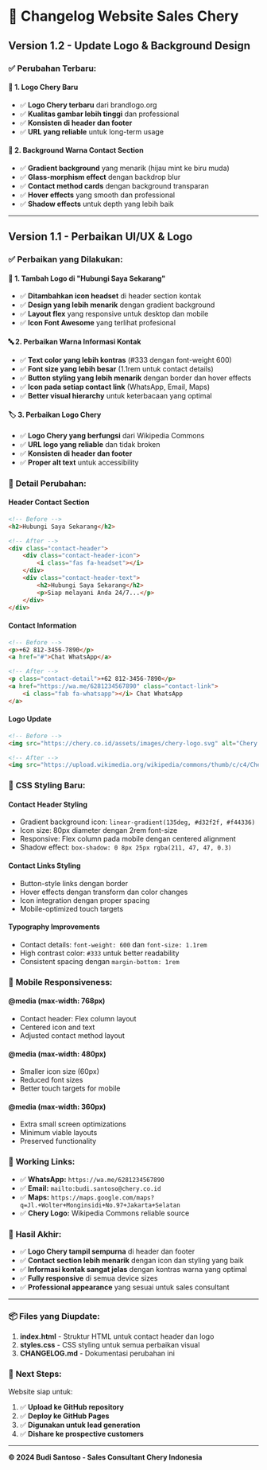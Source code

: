 # 📝 Changelog Website Sales Chery

## Version 1.2 - Update Logo & Background Design

### ✅ **Perubahan Terbaru:**

#### 🎨 **1. Logo Chery Baru**
- ✅ **Logo Chery terbaru** dari brandlogo.org
- ✅ **Kualitas gambar lebih tinggi** dan professional
- ✅ **Konsisten di header dan footer**
- ✅ **URL yang reliable** untuk long-term usage

#### 🌈 **2. Background Warna Contact Section**
- ✅ **Gradient background** yang menarik (hijau mint ke biru muda)
- ✅ **Glass-morphism effect** dengan backdrop blur
- ✅ **Contact method cards** dengan background transparan
- ✅ **Hover effects** yang smooth dan professional
- ✅ **Shadow effects** untuk depth yang lebih baik

---

## Version 1.1 - Perbaikan UI/UX & Logo

### ✅ **Perbaikan yang Dilakukan:**

#### 🎨 **1. Tambah Logo di "Hubungi Saya Sekarang"**
- ✅ **Ditambahkan icon headset** di header section kontak
- ✅ **Design yang lebih menarik** dengan gradient background
- ✅ **Layout flex** yang responsive untuk desktop dan mobile
- ✅ **Icon Font Awesome** yang terlihat profesional

#### 🔤 **2. Perbaikan Warna Informasi Kontak**
- ✅ **Text color yang lebih kontras** (#333 dengan font-weight 600)
- ✅ **Font size yang lebih besar** (1.1rem untuk contact details)
- ✅ **Button styling yang lebih menarik** dengan border dan hover effects
- ✅ **Icon pada setiap contact link** (WhatsApp, Email, Maps)
- ✅ **Better visual hierarchy** untuk keterbacaan yang optimal

#### 🏷️ **3. Perbaikan Logo Chery**
- ✅ **Logo Chery yang berfungsi** dari Wikipedia Commons
- ✅ **URL logo yang reliable** dan tidak broken
- ✅ **Konsisten di header dan footer**
- ✅ **Proper alt text** untuk accessibility

### 🎯 **Detail Perubahan:**

#### **Header Contact Section**
```html
<!-- Before -->
<h2>Hubungi Saya Sekarang</h2>

<!-- After -->
<div class="contact-header">
    <div class="contact-header-icon">
        <i class="fas fa-headset"></i>
    </div>
    <div class="contact-header-text">
        <h2>Hubungi Saya Sekarang</h2>
        <p>Siap melayani Anda 24/7...</p>
    </div>
</div>
```

#### **Contact Information**
```html
<!-- Before -->
<p>+62 812-3456-7890</p>
<a href="#">Chat WhatsApp</a>

<!-- After -->
<p class="contact-detail">+62 812-3456-7890</p>
<a href="https://wa.me/6281234567890" class="contact-link">
    <i class="fab fa-whatsapp"></i> Chat WhatsApp
</a>
```

#### **Logo Update**
```html
<!-- Before -->
<img src="https://chery.co.id/assets/images/chery-logo.svg" alt="Chery Logo">

<!-- After -->
<img src="https://upload.wikimedia.org/wikipedia/commons/thumb/c/c4/Chery_Logo.svg/320px-Chery_Logo.svg.png" alt="Chery Logo">
```

### 🎨 **CSS Styling Baru:**

#### **Contact Header Styling**
- Gradient background icon: `linear-gradient(135deg, #d32f2f, #f44336)`
- Icon size: 80px diameter dengan 2rem font-size
- Responsive: Flex column pada mobile dengan centered alignment
- Shadow effect: `box-shadow: 0 8px 25px rgba(211, 47, 47, 0.3)`

#### **Contact Links Styling**
- Button-style links dengan border
- Hover effects dengan transform dan color changes
- Icon integration dengan proper spacing
- Mobile-optimized touch targets

#### **Typography Improvements**
- Contact details: `font-weight: 600` dan `font-size: 1.1rem`
- High contrast color: `#333` untuk better readability
- Consistent spacing dengan `margin-bottom: 1rem`

### 📱 **Mobile Responsiveness:**

#### **@media (max-width: 768px)**
- Contact header: Flex column layout
- Centered icon and text
- Adjusted contact method layout

#### **@media (max-width: 480px)**
- Smaller icon size (60px)
- Reduced font sizes
- Better touch targets for mobile

#### **@media (max-width: 360px)**
- Extra small screen optimizations
- Minimum viable layouts
- Preserved functionality

### 🔗 **Working Links:**
- ✅ **WhatsApp:** `https://wa.me/6281234567890`
- ✅ **Email:** `mailto:budi.santoso@chery.co.id`
- ✅ **Maps:** `https://maps.google.com/maps?q=Jl.+Wolter+Monginsidi+No.97+Jakarta+Selatan`
- ✅ **Chery Logo:** Wikipedia Commons reliable source

### 🚀 **Hasil Akhir:**
- ✅ **Logo Chery tampil sempurna** di header dan footer
- ✅ **Contact section lebih menarik** dengan icon dan styling yang baik
- ✅ **Informasi kontak sangat jelas** dengan kontras warna yang optimal
- ✅ **Fully responsive** di semua device sizes
- ✅ **Professional appearance** yang sesuai untuk sales consultant

---

### 📦 **Files yang Diupdate:**
1. **index.html** - Struktur HTML untuk contact header dan logo
2. **styles.css** - CSS styling untuk semua perbaikan visual
3. **CHANGELOG.md** - Dokumentasi perubahan ini

### 🎯 **Next Steps:**
Website siap untuk:
1. ✅ **Upload ke GitHub repository**
2. ✅ **Deploy ke GitHub Pages**
3. ✅ **Digunakan untuk lead generation**
4. ✅ **Dishare ke prospective customers**

---

**© 2024 Budi Santoso - Sales Consultant Chery Indonesia** 